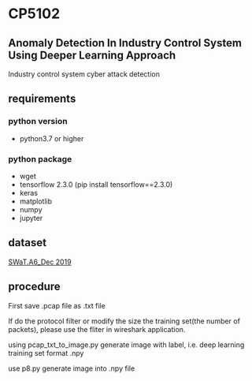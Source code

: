 # CP5102
## Anomaly Detection In Industry Control System Using Deeper Learning Approach
Industry control system cyber attack detection

## requirements
### python version
- python3.7 or higher

### python package
- wget
- tensorflow 2.3.0 (pip install tensorflow==2.3.0)
- keras
- matplotlib
- numpy
- jupyter

## dataset
[SWaT.A6_Dec 2019](https://itrust.sutd.edu.sg/itrust-labs_datasets/dataset_info/)

## procedure
First save .pcap file as .txt file

If do the protocol filter or modify the size the training set(the number of packets), please use the fliter in wireshark application.

using pcap_txt_to_image.py generate image with label, i.e. deep learning training set format .npy

use p8.py generate image into .npy file



